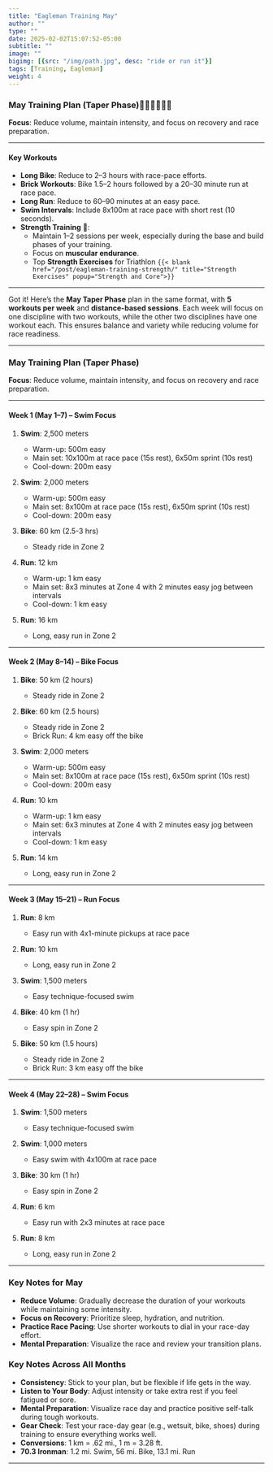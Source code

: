 ```yaml
---
title: "Eagleman Training May"
author: ""
type: ""
date: 2025-02-02T15:07:52-05:00
subtitle: ""
image: ""
bigimg: [{src: "/img/path.jpg", desc: "ride or run it"}]
tags: [Training, Eagleman]
weight: 4
---
```

### **May Training Plan (Taper Phase)**🏊‍♂️🚴‍♂️🏃‍♂️
**Focus**: Reduce volume, maintain intensity, and focus on recovery and race preparation.

---


#### **Key Workouts**  
- **Long Bike**: Reduce to 2–3 hours with race-pace efforts.  
- **Brick Workouts**: Bike 1.5–2 hours followed by a 20–30 minute run at race pace.  
- **Long Run**: Reduce to 60–90 minutes at an easy pace.  
- **Swim Intervals**: Include 8x100m at race pace with short rest (10 seconds).
- **Strength Training** 💪:
   - Maintain 1–2 sessions per week, especially during the base and build phases of your training.
   - Focus on **muscular endurance**.  
   - Top **Strength Exercises** for Triathlon `{{< blank  href="/post/eagleman-training-strength/" title="Strength Exercises" popup="Strength and Core">}}`

---

Got it! Here’s the **May Taper Phase** plan in the same format, with **5 workouts per week** and **distance-based sessions**. Each week will focus on one discipline with two workouts, while the other two disciplines have one workout each. This ensures balance and variety while reducing volume for race readiness.

---

### **May Training Plan (Taper Phase)**  
**Focus**: Reduce volume, maintain intensity, and focus on recovery and race preparation.

---

#### **Week 1 (May 1–7) – Swim Focus**  
1. **Swim**: 2,500 meters  
   - Warm-up: 500m easy  
   - Main set: 10x100m at race pace (15s rest), 6x50m sprint (10s rest)  
   - Cool-down: 200m easy  

2. **Swim**: 2,000 meters  
   - Warm-up: 500m easy  
   - Main set: 8x100m at race pace (15s rest), 6x50m sprint (10s rest)  
   - Cool-down: 200m easy  

3. **Bike**: 60 km  (2.5-3 hrs)
   - Steady ride in Zone 2  

4. **Run**: 12 km  
   - Warm-up: 1 km easy  
   - Main set: 8x3 minutes at Zone 4 with 2 minutes easy jog between intervals  
   - Cool-down: 1 km easy  

5. **Run**: 16 km  
   - Long, easy run in Zone 2  

---

#### **Week 2 (May 8–14) – Bike Focus**  
1. **Bike**: 50 km  (2 hours)
   - Steady ride in Zone 2  

2. **Bike**: 60 km  (2.5 hours)
   - Steady ride in Zone 2  
   - Brick Run: 4 km easy off the bike  

3. **Swim**: 2,000 meters  
   - Warm-up: 500m easy  
   - Main set: 8x100m at race pace (15s rest), 6x50m sprint (10s rest)  
   - Cool-down: 200m easy  

4. **Run**: 10 km  
   - Warm-up: 1 km easy  
   - Main set: 6x3 minutes at Zone 4 with 2 minutes easy jog between intervals  
   - Cool-down: 1 km easy  

5. **Run**: 14 km  
   - Long, easy run in Zone 2  

---

#### **Week 3 (May 15–21) – Run Focus**  
1. **Run**: 8 km  
   - Easy run with 4x1-minute pickups at race pace  

2. **Run**: 10 km  
   - Long, easy run in Zone 2  

3. **Swim**: 1,500 meters  
   - Easy technique-focused swim  

4. **Bike**: 40 km  (1 hr)
   - Easy spin in Zone 2  

5. **Bike**: 50 km  (1.5 hours)
   - Steady ride in Zone 2  
   - Brick Run: 3 km easy off the bike  

---

#### **Week 4 (May 22–28) – Swim Focus**  
1. **Swim**: 1,500 meters  
   - Easy technique-focused swim  

2. **Swim**: 1,000 meters  
   - Easy swim with 4x100m at race pace  

3. **Bike**: 30 km  (1 hr)
   - Easy spin in Zone 2  

4. **Run**: 6 km  
   - Easy run with 2x3 minutes at race pace  

5. **Run**: 8 km  
   - Long, easy run in Zone 2  

---

### **Key Notes for May**  
- **Reduce Volume**: Gradually decrease the duration of your workouts while maintaining some intensity.  
- **Focus on Recovery**: Prioritize sleep, hydration, and nutrition.  
- **Practice Race Pacing**: Use shorter workouts to dial in your race-day effort.  
- **Mental Preparation**: Visualize the race and review your transition plans.

### **Key Notes Across All Months**  
- **Consistency**: Stick to your plan, but be flexible if life gets in the way.  
- **Listen to Your Body**: Adjust intensity or take extra rest if you feel fatigued or sore.  
- **Mental Preparation**: Visualize race day and practice positive self-talk during tough workouts.  
- **Gear Check**: Test your race-day gear (e.g., wetsuit, bike, shoes) during training to ensure everything works well.
- **Conversions**: 1 km = .62 mi., 1 m = 3.28 ft.
- **70.3 Ironman**: 1.2 mi. Swim, 56 mi. Bike, 13.1 mi. Run

---
  